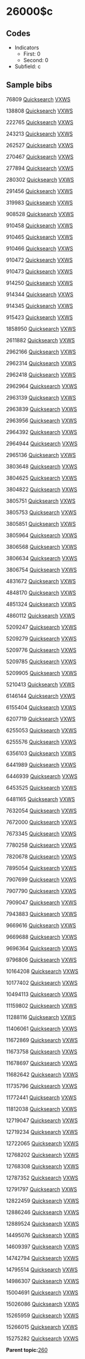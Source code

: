 # 26000$c

## Codes

-   Indicators
    -   First: 0
    -   Second: 0
-   Subfield: c

## Sample bibs

76809 [Quicksearch](https://search.library.yale.edu/catalog/76809) [VXWS](http://prodorbis.library.yale.edu:7014/vxws/GetHoldingsService?bibId=76809)

138808 [Quicksearch](https://search.library.yale.edu/catalog/138808) [VXWS](http://prodorbis.library.yale.edu:7014/vxws/GetHoldingsService?bibId=138808)

222765 [Quicksearch](https://search.library.yale.edu/catalog/222765) [VXWS](http://prodorbis.library.yale.edu:7014/vxws/GetHoldingsService?bibId=222765)

243213 [Quicksearch](https://search.library.yale.edu/catalog/243213) [VXWS](http://prodorbis.library.yale.edu:7014/vxws/GetHoldingsService?bibId=243213)

262527 [Quicksearch](https://search.library.yale.edu/catalog/262527) [VXWS](http://prodorbis.library.yale.edu:7014/vxws/GetHoldingsService?bibId=262527)

270467 [Quicksearch](https://search.library.yale.edu/catalog/270467) [VXWS](http://prodorbis.library.yale.edu:7014/vxws/GetHoldingsService?bibId=270467)

277894 [Quicksearch](https://search.library.yale.edu/catalog/277894) [VXWS](http://prodorbis.library.yale.edu:7014/vxws/GetHoldingsService?bibId=277894)

280302 [Quicksearch](https://search.library.yale.edu/catalog/280302) [VXWS](http://prodorbis.library.yale.edu:7014/vxws/GetHoldingsService?bibId=280302)

291456 [Quicksearch](https://search.library.yale.edu/catalog/291456) [VXWS](http://prodorbis.library.yale.edu:7014/vxws/GetHoldingsService?bibId=291456)

319983 [Quicksearch](https://search.library.yale.edu/catalog/319983) [VXWS](http://prodorbis.library.yale.edu:7014/vxws/GetHoldingsService?bibId=319983)

908528 [Quicksearch](https://search.library.yale.edu/catalog/908528) [VXWS](http://prodorbis.library.yale.edu:7014/vxws/GetHoldingsService?bibId=908528)

910458 [Quicksearch](https://search.library.yale.edu/catalog/910458) [VXWS](http://prodorbis.library.yale.edu:7014/vxws/GetHoldingsService?bibId=910458)

910465 [Quicksearch](https://search.library.yale.edu/catalog/910465) [VXWS](http://prodorbis.library.yale.edu:7014/vxws/GetHoldingsService?bibId=910465)

910466 [Quicksearch](https://search.library.yale.edu/catalog/910466) [VXWS](http://prodorbis.library.yale.edu:7014/vxws/GetHoldingsService?bibId=910466)

910472 [Quicksearch](https://search.library.yale.edu/catalog/910472) [VXWS](http://prodorbis.library.yale.edu:7014/vxws/GetHoldingsService?bibId=910472)

910473 [Quicksearch](https://search.library.yale.edu/catalog/910473) [VXWS](http://prodorbis.library.yale.edu:7014/vxws/GetHoldingsService?bibId=910473)

914250 [Quicksearch](https://search.library.yale.edu/catalog/914250) [VXWS](http://prodorbis.library.yale.edu:7014/vxws/GetHoldingsService?bibId=914250)

914344 [Quicksearch](https://search.library.yale.edu/catalog/914344) [VXWS](http://prodorbis.library.yale.edu:7014/vxws/GetHoldingsService?bibId=914344)

914345 [Quicksearch](https://search.library.yale.edu/catalog/914345) [VXWS](http://prodorbis.library.yale.edu:7014/vxws/GetHoldingsService?bibId=914345)

915423 [Quicksearch](https://search.library.yale.edu/catalog/915423) [VXWS](http://prodorbis.library.yale.edu:7014/vxws/GetHoldingsService?bibId=915423)

1858950 [Quicksearch](https://search.library.yale.edu/catalog/1858950) [VXWS](http://prodorbis.library.yale.edu:7014/vxws/GetHoldingsService?bibId=1858950)

2611882 [Quicksearch](https://search.library.yale.edu/catalog/2611882) [VXWS](http://prodorbis.library.yale.edu:7014/vxws/GetHoldingsService?bibId=2611882)

2962166 [Quicksearch](https://search.library.yale.edu/catalog/2962166) [VXWS](http://prodorbis.library.yale.edu:7014/vxws/GetHoldingsService?bibId=2962166)

2962314 [Quicksearch](https://search.library.yale.edu/catalog/2962314) [VXWS](http://prodorbis.library.yale.edu:7014/vxws/GetHoldingsService?bibId=2962314)

2962418 [Quicksearch](https://search.library.yale.edu/catalog/2962418) [VXWS](http://prodorbis.library.yale.edu:7014/vxws/GetHoldingsService?bibId=2962418)

2962964 [Quicksearch](https://search.library.yale.edu/catalog/2962964) [VXWS](http://prodorbis.library.yale.edu:7014/vxws/GetHoldingsService?bibId=2962964)

2963139 [Quicksearch](https://search.library.yale.edu/catalog/2963139) [VXWS](http://prodorbis.library.yale.edu:7014/vxws/GetHoldingsService?bibId=2963139)

2963839 [Quicksearch](https://search.library.yale.edu/catalog/2963839) [VXWS](http://prodorbis.library.yale.edu:7014/vxws/GetHoldingsService?bibId=2963839)

2963956 [Quicksearch](https://search.library.yale.edu/catalog/2963956) [VXWS](http://prodorbis.library.yale.edu:7014/vxws/GetHoldingsService?bibId=2963956)

2964392 [Quicksearch](https://search.library.yale.edu/catalog/2964392) [VXWS](http://prodorbis.library.yale.edu:7014/vxws/GetHoldingsService?bibId=2964392)

2964944 [Quicksearch](https://search.library.yale.edu/catalog/2964944) [VXWS](http://prodorbis.library.yale.edu:7014/vxws/GetHoldingsService?bibId=2964944)

2965136 [Quicksearch](https://search.library.yale.edu/catalog/2965136) [VXWS](http://prodorbis.library.yale.edu:7014/vxws/GetHoldingsService?bibId=2965136)

3803648 [Quicksearch](https://search.library.yale.edu/catalog/3803648) [VXWS](http://prodorbis.library.yale.edu:7014/vxws/GetHoldingsService?bibId=3803648)

3804625 [Quicksearch](https://search.library.yale.edu/catalog/3804625) [VXWS](http://prodorbis.library.yale.edu:7014/vxws/GetHoldingsService?bibId=3804625)

3804822 [Quicksearch](https://search.library.yale.edu/catalog/3804822) [VXWS](http://prodorbis.library.yale.edu:7014/vxws/GetHoldingsService?bibId=3804822)

3805751 [Quicksearch](https://search.library.yale.edu/catalog/3805751) [VXWS](http://prodorbis.library.yale.edu:7014/vxws/GetHoldingsService?bibId=3805751)

3805753 [Quicksearch](https://search.library.yale.edu/catalog/3805753) [VXWS](http://prodorbis.library.yale.edu:7014/vxws/GetHoldingsService?bibId=3805753)

3805851 [Quicksearch](https://search.library.yale.edu/catalog/3805851) [VXWS](http://prodorbis.library.yale.edu:7014/vxws/GetHoldingsService?bibId=3805851)

3805964 [Quicksearch](https://search.library.yale.edu/catalog/3805964) [VXWS](http://prodorbis.library.yale.edu:7014/vxws/GetHoldingsService?bibId=3805964)

3806568 [Quicksearch](https://search.library.yale.edu/catalog/3806568) [VXWS](http://prodorbis.library.yale.edu:7014/vxws/GetHoldingsService?bibId=3806568)

3806634 [Quicksearch](https://search.library.yale.edu/catalog/3806634) [VXWS](http://prodorbis.library.yale.edu:7014/vxws/GetHoldingsService?bibId=3806634)

3806754 [Quicksearch](https://search.library.yale.edu/catalog/3806754) [VXWS](http://prodorbis.library.yale.edu:7014/vxws/GetHoldingsService?bibId=3806754)

4831672 [Quicksearch](https://search.library.yale.edu/catalog/4831672) [VXWS](http://prodorbis.library.yale.edu:7014/vxws/GetHoldingsService?bibId=4831672)

4848170 [Quicksearch](https://search.library.yale.edu/catalog/4848170) [VXWS](http://prodorbis.library.yale.edu:7014/vxws/GetHoldingsService?bibId=4848170)

4851324 [Quicksearch](https://search.library.yale.edu/catalog/4851324) [VXWS](http://prodorbis.library.yale.edu:7014/vxws/GetHoldingsService?bibId=4851324)

4860112 [Quicksearch](https://search.library.yale.edu/catalog/4860112) [VXWS](http://prodorbis.library.yale.edu:7014/vxws/GetHoldingsService?bibId=4860112)

5209247 [Quicksearch](https://search.library.yale.edu/catalog/5209247) [VXWS](http://prodorbis.library.yale.edu:7014/vxws/GetHoldingsService?bibId=5209247)

5209279 [Quicksearch](https://search.library.yale.edu/catalog/5209279) [VXWS](http://prodorbis.library.yale.edu:7014/vxws/GetHoldingsService?bibId=5209279)

5209776 [Quicksearch](https://search.library.yale.edu/catalog/5209776) [VXWS](http://prodorbis.library.yale.edu:7014/vxws/GetHoldingsService?bibId=5209776)

5209785 [Quicksearch](https://search.library.yale.edu/catalog/5209785) [VXWS](http://prodorbis.library.yale.edu:7014/vxws/GetHoldingsService?bibId=5209785)

5209905 [Quicksearch](https://search.library.yale.edu/catalog/5209905) [VXWS](http://prodorbis.library.yale.edu:7014/vxws/GetHoldingsService?bibId=5209905)

5210413 [Quicksearch](https://search.library.yale.edu/catalog/5210413) [VXWS](http://prodorbis.library.yale.edu:7014/vxws/GetHoldingsService?bibId=5210413)

6146144 [Quicksearch](https://search.library.yale.edu/catalog/6146144) [VXWS](http://prodorbis.library.yale.edu:7014/vxws/GetHoldingsService?bibId=6146144)

6155404 [Quicksearch](https://search.library.yale.edu/catalog/6155404) [VXWS](http://prodorbis.library.yale.edu:7014/vxws/GetHoldingsService?bibId=6155404)

6207719 [Quicksearch](https://search.library.yale.edu/catalog/6207719) [VXWS](http://prodorbis.library.yale.edu:7014/vxws/GetHoldingsService?bibId=6207719)

6255053 [Quicksearch](https://search.library.yale.edu/catalog/6255053) [VXWS](http://prodorbis.library.yale.edu:7014/vxws/GetHoldingsService?bibId=6255053)

6255576 [Quicksearch](https://search.library.yale.edu/catalog/6255576) [VXWS](http://prodorbis.library.yale.edu:7014/vxws/GetHoldingsService?bibId=6255576)

6356103 [Quicksearch](https://search.library.yale.edu/catalog/6356103) [VXWS](http://prodorbis.library.yale.edu:7014/vxws/GetHoldingsService?bibId=6356103)

6441989 [Quicksearch](https://search.library.yale.edu/catalog/6441989) [VXWS](http://prodorbis.library.yale.edu:7014/vxws/GetHoldingsService?bibId=6441989)

6446939 [Quicksearch](https://search.library.yale.edu/catalog/6446939) [VXWS](http://prodorbis.library.yale.edu:7014/vxws/GetHoldingsService?bibId=6446939)

6453525 [Quicksearch](https://search.library.yale.edu/catalog/6453525) [VXWS](http://prodorbis.library.yale.edu:7014/vxws/GetHoldingsService?bibId=6453525)

6481165 [Quicksearch](https://search.library.yale.edu/catalog/6481165) [VXWS](http://prodorbis.library.yale.edu:7014/vxws/GetHoldingsService?bibId=6481165)

7632054 [Quicksearch](https://search.library.yale.edu/catalog/7632054) [VXWS](http://prodorbis.library.yale.edu:7014/vxws/GetHoldingsService?bibId=7632054)

7672000 [Quicksearch](https://search.library.yale.edu/catalog/7672000) [VXWS](http://prodorbis.library.yale.edu:7014/vxws/GetHoldingsService?bibId=7672000)

7673345 [Quicksearch](https://search.library.yale.edu/catalog/7673345) [VXWS](http://prodorbis.library.yale.edu:7014/vxws/GetHoldingsService?bibId=7673345)

7780258 [Quicksearch](https://search.library.yale.edu/catalog/7780258) [VXWS](http://prodorbis.library.yale.edu:7014/vxws/GetHoldingsService?bibId=7780258)

7820678 [Quicksearch](https://search.library.yale.edu/catalog/7820678) [VXWS](http://prodorbis.library.yale.edu:7014/vxws/GetHoldingsService?bibId=7820678)

7895054 [Quicksearch](https://search.library.yale.edu/catalog/7895054) [VXWS](http://prodorbis.library.yale.edu:7014/vxws/GetHoldingsService?bibId=7895054)

7907699 [Quicksearch](https://search.library.yale.edu/catalog/7907699) [VXWS](http://prodorbis.library.yale.edu:7014/vxws/GetHoldingsService?bibId=7907699)

7907790 [Quicksearch](https://search.library.yale.edu/catalog/7907790) [VXWS](http://prodorbis.library.yale.edu:7014/vxws/GetHoldingsService?bibId=7907790)

7909047 [Quicksearch](https://search.library.yale.edu/catalog/7909047) [VXWS](http://prodorbis.library.yale.edu:7014/vxws/GetHoldingsService?bibId=7909047)

7943883 [Quicksearch](https://search.library.yale.edu/catalog/7943883) [VXWS](http://prodorbis.library.yale.edu:7014/vxws/GetHoldingsService?bibId=7943883)

9669616 [Quicksearch](https://search.library.yale.edu/catalog/9669616) [VXWS](http://prodorbis.library.yale.edu:7014/vxws/GetHoldingsService?bibId=9669616)

9669688 [Quicksearch](https://search.library.yale.edu/catalog/9669688) [VXWS](http://prodorbis.library.yale.edu:7014/vxws/GetHoldingsService?bibId=9669688)

9696364 [Quicksearch](https://search.library.yale.edu/catalog/9696364) [VXWS](http://prodorbis.library.yale.edu:7014/vxws/GetHoldingsService?bibId=9696364)

9796806 [Quicksearch](https://search.library.yale.edu/catalog/9796806) [VXWS](http://prodorbis.library.yale.edu:7014/vxws/GetHoldingsService?bibId=9796806)

10164208 [Quicksearch](https://search.library.yale.edu/catalog/10164208) [VXWS](http://prodorbis.library.yale.edu:7014/vxws/GetHoldingsService?bibId=10164208)

10177402 [Quicksearch](https://search.library.yale.edu/catalog/10177402) [VXWS](http://prodorbis.library.yale.edu:7014/vxws/GetHoldingsService?bibId=10177402)

10494113 [Quicksearch](https://search.library.yale.edu/catalog/10494113) [VXWS](http://prodorbis.library.yale.edu:7014/vxws/GetHoldingsService?bibId=10494113)

11159802 [Quicksearch](https://search.library.yale.edu/catalog/11159802) [VXWS](http://prodorbis.library.yale.edu:7014/vxws/GetHoldingsService?bibId=11159802)

11288116 [Quicksearch](https://search.library.yale.edu/catalog/11288116) [VXWS](http://prodorbis.library.yale.edu:7014/vxws/GetHoldingsService?bibId=11288116)

11406061 [Quicksearch](https://search.library.yale.edu/catalog/11406061) [VXWS](http://prodorbis.library.yale.edu:7014/vxws/GetHoldingsService?bibId=11406061)

11672869 [Quicksearch](https://search.library.yale.edu/catalog/11672869) [VXWS](http://prodorbis.library.yale.edu:7014/vxws/GetHoldingsService?bibId=11672869)

11673758 [Quicksearch](https://search.library.yale.edu/catalog/11673758) [VXWS](http://prodorbis.library.yale.edu:7014/vxws/GetHoldingsService?bibId=11673758)

11678697 [Quicksearch](https://search.library.yale.edu/catalog/11678697) [VXWS](http://prodorbis.library.yale.edu:7014/vxws/GetHoldingsService?bibId=11678697)

11682642 [Quicksearch](https://search.library.yale.edu/catalog/11682642) [VXWS](http://prodorbis.library.yale.edu:7014/vxws/GetHoldingsService?bibId=11682642)

11735796 [Quicksearch](https://search.library.yale.edu/catalog/11735796) [VXWS](http://prodorbis.library.yale.edu:7014/vxws/GetHoldingsService?bibId=11735796)

11772441 [Quicksearch](https://search.library.yale.edu/catalog/11772441) [VXWS](http://prodorbis.library.yale.edu:7014/vxws/GetHoldingsService?bibId=11772441)

11812038 [Quicksearch](https://search.library.yale.edu/catalog/11812038) [VXWS](http://prodorbis.library.yale.edu:7014/vxws/GetHoldingsService?bibId=11812038)

12719047 [Quicksearch](https://search.library.yale.edu/catalog/12719047) [VXWS](http://prodorbis.library.yale.edu:7014/vxws/GetHoldingsService?bibId=12719047)

12719234 [Quicksearch](https://search.library.yale.edu/catalog/12719234) [VXWS](http://prodorbis.library.yale.edu:7014/vxws/GetHoldingsService?bibId=12719234)

12722065 [Quicksearch](https://search.library.yale.edu/catalog/12722065) [VXWS](http://prodorbis.library.yale.edu:7014/vxws/GetHoldingsService?bibId=12722065)

12768202 [Quicksearch](https://search.library.yale.edu/catalog/12768202) [VXWS](http://prodorbis.library.yale.edu:7014/vxws/GetHoldingsService?bibId=12768202)

12768308 [Quicksearch](https://search.library.yale.edu/catalog/12768308) [VXWS](http://prodorbis.library.yale.edu:7014/vxws/GetHoldingsService?bibId=12768308)

12787352 [Quicksearch](https://search.library.yale.edu/catalog/12787352) [VXWS](http://prodorbis.library.yale.edu:7014/vxws/GetHoldingsService?bibId=12787352)

12791797 [Quicksearch](https://search.library.yale.edu/catalog/12791797) [VXWS](http://prodorbis.library.yale.edu:7014/vxws/GetHoldingsService?bibId=12791797)

12822459 [Quicksearch](https://search.library.yale.edu/catalog/12822459) [VXWS](http://prodorbis.library.yale.edu:7014/vxws/GetHoldingsService?bibId=12822459)

12886246 [Quicksearch](https://search.library.yale.edu/catalog/12886246) [VXWS](http://prodorbis.library.yale.edu:7014/vxws/GetHoldingsService?bibId=12886246)

12889524 [Quicksearch](https://search.library.yale.edu/catalog/12889524) [VXWS](http://prodorbis.library.yale.edu:7014/vxws/GetHoldingsService?bibId=12889524)

14495076 [Quicksearch](https://search.library.yale.edu/catalog/14495076) [VXWS](http://prodorbis.library.yale.edu:7014/vxws/GetHoldingsService?bibId=14495076)

14609397 [Quicksearch](https://search.library.yale.edu/catalog/14609397) [VXWS](http://prodorbis.library.yale.edu:7014/vxws/GetHoldingsService?bibId=14609397)

14742794 [Quicksearch](https://search.library.yale.edu/catalog/14742794) [VXWS](http://prodorbis.library.yale.edu:7014/vxws/GetHoldingsService?bibId=14742794)

14795514 [Quicksearch](https://search.library.yale.edu/catalog/14795514) [VXWS](http://prodorbis.library.yale.edu:7014/vxws/GetHoldingsService?bibId=14795514)

14986307 [Quicksearch](https://search.library.yale.edu/catalog/14986307) [VXWS](http://prodorbis.library.yale.edu:7014/vxws/GetHoldingsService?bibId=14986307)

15004691 [Quicksearch](https://search.library.yale.edu/catalog/15004691) [VXWS](http://prodorbis.library.yale.edu:7014/vxws/GetHoldingsService?bibId=15004691)

15026086 [Quicksearch](https://search.library.yale.edu/catalog/15026086) [VXWS](http://prodorbis.library.yale.edu:7014/vxws/GetHoldingsService?bibId=15026086)

15265959 [Quicksearch](https://search.library.yale.edu/catalog/15265959) [VXWS](http://prodorbis.library.yale.edu:7014/vxws/GetHoldingsService?bibId=15265959)

15266015 [Quicksearch](https://search.library.yale.edu/catalog/15266015) [VXWS](http://prodorbis.library.yale.edu:7014/vxws/GetHoldingsService?bibId=15266015)

15275282 [Quicksearch](https://search.library.yale.edu/catalog/15275282) [VXWS](http://prodorbis.library.yale.edu:7014/vxws/GetHoldingsService?bibId=15275282)

**Parent topic:**[260](../../tags/260/260.md)

